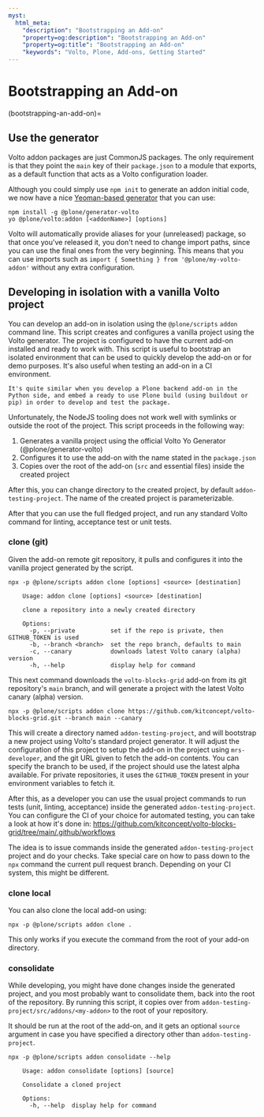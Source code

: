 ```yaml
---
myst:
  html_meta:
    "description": "Bootstrapping an Add-on"
    "property=og:description": "Bootstrapping an Add-on"
    "property=og:title": "Bootstrapping an Add-on"
    "keywords": "Volto, Plone, Add-ons, Getting Started"
---
```


# Bootstrapping an Add-on

(bootstrapping-an-add-on)=

## Use the generator

Volto addon packages are just CommonJS packages. The only requirement is that
they point the `main` key of their `package.json` to a module that exports, as
a default function that acts as a Volto configuration loader.

Although you could simply use `npm init` to generate an addon initial code,
we now have a nice
[Yeoman-based generator](https://github.com/plone/generator-volto) that you can use:

```shell
npm install -g @plone/generator-volto
yo @plone/volto:addon [<addonName>] [options]
```

Volto will automatically provide aliases for your (unreleased) package, so that
once you've released it, you don't need to change import paths, since you can
use the final ones from the very beginning. This means that you can use imports
such as `import { Something } from '@plone/my-volto-addon'` without any extra
configuration.

## Developing in isolation with a vanilla Volto project

You can develop an add-on in isolation using the `@plone/scripts` `addon` command line.
This script creates and configures a vanilla project using the Volto generator.
The project is configured to have the current add-on installed and ready to work with.
This script is useful to bootstrap an isolated environment that can be used to quickly develop the add-on or for demo purposes.
It's also useful when testing an add-on in a CI environment.

```{note}
It's quite similar when you develop a Plone backend add-on in the Python side, and embed a ready to use Plone build (using buildout or pip) in order to develop and test the package.
```

Unfortunately, the NodeJS tooling does not work well with symlinks or outside the root of the project.
This script proceeds in the following way:

1. Generates a vanilla project using the official Volto Yo Generator (@plone/generator-volto)
2. Configures it to use the add-on with the name stated in the `package.json`
3. Copies over the root of the add-on (`src` and essential files) inside the created project

After this, you can change directory to the created project, by default `addon-testing-project`.
The name of the created project is parameterizable.

After that you can use the full fledged project, and run any standard Volto command for linting, acceptance test or unit tests.

### clone (git)

Given the add-on remote git repository, it pulls and configures it into the vanilla project generated by the script.

`npx -p @plone/scripts addon clone [options] <source> [destination]`

```console
    Usage: addon clone [options] <source> [destination]

    clone a repository into a newly created directory

    Options:
      -p, --private          set if the repo is private, then GITHUB_TOKEN is used
      -b, --branch <branch>  set the repo branch, defaults to main
      -c, --canary           downloads latest Volto canary (alpha) version
      -h, --help             display help for command
```

This next command downloads the `volto-blocks-grid` add-on from its git repository's `main` branch, and will generate a project with the latest Volto canary (alpha) version.

```shell
npx -p @plone/scripts addon clone https://github.com/kitconcept/volto-blocks-grid.git --branch main --canary
```

This will create a directory named `addon-testing-project`, and will bootstrap a new project using Volto's standard project generator.
It will adjust the configuration of this project to setup the add-on in the project using `mrs-developer`, and the git URL given to fetch the add-on contents.
You can specify the branch to be used, if the project should use the latest alpha available.
For private repositories, it uses the `GITHUB_TOKEN` present in your environment variables to fetch it.

After this, as a developer you can use the usual project commands to run tests (unit, linting, acceptance) inside the generated `addon-testing-project`.
You can configure the CI of your choice for automated testing, you can take a look at how it's done in: https://github.com/kitconcept/volto-blocks-grid/tree/main/.github/workflows

The idea is to issue commands inside the generated `addon-testing-project` project and do your checks.
Take special care on how to pass down to the `npx` command the current pull request branch.
Depending on your CI system, this might be different.

### clone local

You can also clone the local add-on using:

```shell
npx -p @plone/scripts addon clone .
```

This only works if you execute the command from the root of your add-on directory.

### consolidate

While developing, you might have done changes inside the generated project, and you most probably want to consolidate them, back into the root of the repository.
By running this script, it copies over from `addon-testing-project/src/addons/<my-addon>` to the root of your repository.

It should be run at the root of the add-on, and it gets an optional `source` argument in case you have specified a directory other than `addon-testing-project`.

`npx -p @plone/scripts addon consolidate --help`

```console
    Usage: addon consolidate [options] [source]

    Consolidate a cloned project

    Options:
      -h, --help  display help for command
```
